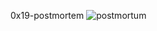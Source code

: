 0x19-postmortem
![postmortum](https://github.com/Esubalew197/alx-system_engineering-devops/0x19-postmortem/404-page.gif)
